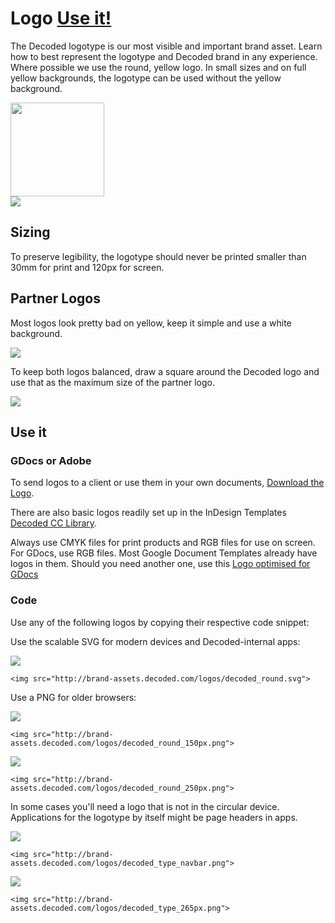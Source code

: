 # Logo [Use it!](#use-it)

The Decoded logotype is our most visible and important brand asset. Learn how to best represent the logotype and Decoded brand in any experience.
Where possible we use the round, yellow logo. In small sizes and on full yellow backgrounds, the logotype can be used without the yellow background.

<div class="example">
  <img src="http://brand-assets.decoded.com/logos/decoded_round.svg" width="150" height="150">
</div>

<div class="example bg-yellow">
  <img src="http://brand-assets.decoded.com/logos/decoded_type_navbar.png" class="margin-top-XL margin-bottom-XL">
</div>

## Sizing

To preserve legibility, the logotype should never be printed smaller than 30mm for print and 120px for screen.

## Partner Logos

Most logos look pretty bad on yellow, keep it simple and use a white background.

<div class="example">
  <img src="http://brand-assets.decoded.com/BrandGuidelines/partner-logos-example.png">
</div>

To keep both logos balanced, draw a square around the Decoded logo and use that as the maximum size of the partner logo.
<div class="example">
  <img src="http://brand-assets.decoded.com/BrandGuidelines/partner-logos-sizing.png">
</div>


## Use it

### GDocs or Adobe

To send logos to a client or use them in your own documents, [Download the Logo](https://drive.google.com/a/decoded.co/folderview?id=0B7zlrpAcS_XNM3NfU0pCTjRUSmc&usp=sharing).

There are also basic logos readily set up in the InDesign Templates [Decoded CC Library](/pages/how-to/cc-library).

Always use CMYK files for print products and RGB files for use on screen. For GDocs, use RGB files. Most Google Document Templates already have logos in them. Should you need another one, use this [Logo optimised for GDocs](https://drive.google.com/a/decoded.co/file/d/0B7zlrpAcS_XNMlBOTmdjNDI5MXM/view?usp=sharing)

### Code

Use any of the following logos by copying their respective code snippet:


Use the scalable SVG for modern devices and Decoded-internal apps:

<div class="example">
  <img src="http://brand-assets.decoded.com/logos/decoded_round.svg">
</div>

```
<img src="http://brand-assets.decoded.com/logos/decoded_round.svg">
```

Use a PNG for older browsers:

<div class="example">
  <img src="http://brand-assets.decoded.com/logos/decoded_round_150px.png">
</div>

```
<img src="http://brand-assets.decoded.com/logos/decoded_round_150px.png">
```


<div class="example">
  <img src="http://brand-assets.decoded.com/logos/decoded_round_250px.png">
</div>

```
<img src="http://brand-assets.decoded.com/logos/decoded_round_250px.png">
```

In some cases you'll need a logo that is not in the circular device. Applications for the logotype by itself might be page headers in apps.

<div class="example">
  <img src="http://brand-assets.decoded.com/logos/decoded_type_navbar.png">
</div>

```
<img src="http://brand-assets.decoded.com/logos/decoded_type_navbar.png">
```

<div class="example">
  <img src="http://brand-assets.decoded.com/logos/decoded_type_265px.png">
</div>

```
<img src="http://brand-assets.decoded.com/logos/decoded_type_265px.png">
```

